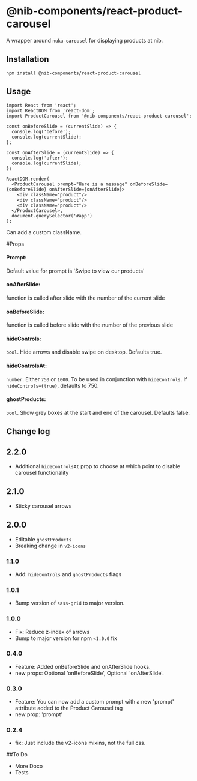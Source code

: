 # @nib-components/react-product-carousel

A wrapper around `nuka-carousel` for displaying products at nib.

## Installation

    npm install @nib-components/react-product-carousel

## Usage

    import React from 'react';
    import ReactDOM from 'react-dom';
    import ProductCarousel from '@nib-components/react-product-carousel';

    const onBeforeSlide = (currentSlide) => {
      console.log('before');
      console.log(currentSlide);
    };

    const onAfterSlide = (currentSlide) => {
      console.log('after');
      console.log(currentSlide);
    };

    ReactDOM.render(
      <ProductCarousel prompt="Here is a message" onBeforeSlide={onBeforeSlide} onAfterSlide={onAfterSlide}>
        <div className="product"/>
        <div className="product"/>
        <div className="product"/>
      </ProductCarousel>,
      document.querySelector('#app')
    );

Can add a custom className.

#Props

#### Prompt:

Default value for prompt is 'Swipe to view our products'

#### onAfterSlide:

function is called after slide with the number of the current slide


#### onBeforeSlide:

function is called before slide with the number of the previous slide

#### hideControls:

`bool`. Hide arrows and disable swipe on desktop. Defaults true.

#### hideControlsAt:

`number`. Either `750` or `1000`. To be used in conjunction with `hideControls`. If `hideControls={true}`, defaults to 750.

#### ghostProducts:

`bool`. Show grey boxes at the start and end of the carousel. Defaults false.

## Change log

## 2.2.0

- Additional `hideControlsAt` prop to choose at which point to disable carousel functionality

## 2.1.0

- Sticky carousel arrows

## 2.0.0

- Editable `ghostProducts`
- Breaking change in `v2-icons`

### 1.1.0

- Add: `hideControls` and `ghostProducts` flags

### 1.0.1

- Bump version of `sass-grid` to major version.

### 1.0.0

- Fix: Reduce z-index of arrows
- Bump to major version for npm `<1.0.0` fix

### 0.4.0

- Feature: Added onBeforeSlide and onAfterSlide hooks.
- new props: Optional 'onBeforeSlide', Optional 'onAfterSlide'.

### 0.3.0

- Feature: You can now add a custom prompt with a new 'prompt' attribute added to the Product Carousel tag
- new prop: 'prompt'

### 0.2.4

- fix: Just include the v2-icons mixins, not the full css.

##To Do

 - More Doco
 - Tests
